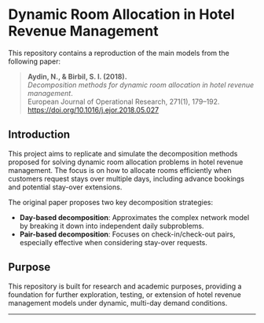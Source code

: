 # Dynamic Room Allocation in Hotel Revenue Management

This repository contains a reproduction of the main models from the following paper:

> **Aydin, N., & Birbil, S. I. (2018).**  
> *Decomposition methods for dynamic room allocation in hotel revenue management*.  
> European Journal of Operational Research, 271(1), 179–192.  
> https://doi.org/10.1016/j.ejor.2018.05.027

## Introduction

This project aims to replicate and simulate the decomposition methods proposed for solving dynamic room allocation problems in hotel revenue management. The focus is on how to allocate rooms efficiently when customers request stays over multiple days, including advance bookings and potential stay-over extensions.

The original paper proposes two key decomposition strategies:

- **Day-based decomposition**: Approximates the complex network model by breaking it down into independent daily subproblems.
- **Pair-based decomposition**: Focuses on check-in/check-out pairs, especially effective when considering stay-over requests.

## Purpose

This repository is built for research and academic purposes, providing a foundation for further exploration, testing, or extension of hotel revenue management models under dynamic, multi-day demand conditions.

---
